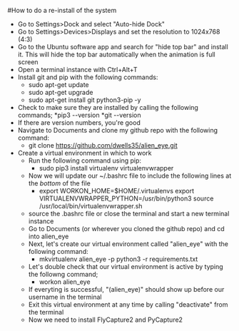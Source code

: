 #How to do a re-install of the system

* Go to Settings>Dock and select "Auto-hide Dock"
* Go to Settings>Devices>Displays and set the resolution to 1024x768 (4:3)
* Go to the Ubuntu software app and search for "hide top bar" and install it. This will hide the top bar automatically when the animation is full screen
* Open a terminal instance with Ctrl+Alt+T
* Install git and pip with the following commands:
  * sudo apt-get update
  * sudo apt-get upgrade
  * sudo apt-get install git python3-pip -y
* Check to make sure they are installed by calling the following commands;
  *pip3 --version
  *git --version
* If there are version numbers, you're good
* Navigate to Documents and clone my github repo with the following command:
  * git clone https://github.com/dwells35/alien_eye.git
* Create a virtual environment in which to work
  * Run the following command using pip:
    * sudo pip3 install virtualenv virtualenvwrapper
  * Now we will update our ~/.bashrc file to include the following lines at the _bottom_ of the file
    * export WORKON_HOME=$HOME/.virtualenvs
export VIRTUALENVWRAPPER_PYTHON=/usr/bin/python3
source /usr/local/bin/virtualenvwrapper.sh
  * source the .bashrc file or close the terminal and start a new terminal instance
  * Go to Documents (or wherever you cloned the github repo) and cd into alien_eye
  * Next, let's create our virtual environment called "alien_eye" with the following command:
    * mkvirtualenv alien_eye -p python3 -r requirements.txt
  * Let's double check that our virtual environment is active by typing the followng command;
    * workon alien_eye
  * If everyting is successful, "(alien_eye)" should show up before our username in the terminal
  * Exit this virtual environment at any time by calling "deactivate" from the terminal
  * Now we need to install FlyCapture2 and PyCapture2


 
